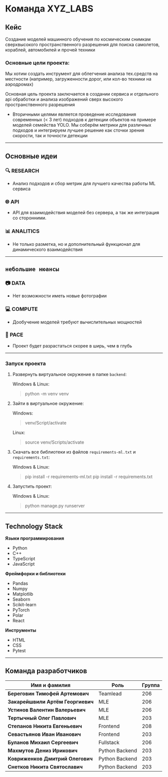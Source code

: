 # Команда XYZ_LABS

## Кейс

Создание моделей машинного обучения по космическим снимкам сверхвысокого пространственного разрешения для поиска самолетов, кораблей, автомобилей и прочей техники

### Основные цели проекта:
Мы хотим создать инструмент для облегчения анализа тех.средств на местности (например, загруженности дорог, или кол-во техники на аэродромах)

Основная цель проекта заключается в создании сервиса и отдельного api обработки и анализа изображений сверх высокого пространственного разрешения

- Вторичными целями является проведение исследования современных (< 3 лет) подходов к детекции объектов на примере моделей семейства YOLO. Мы соберём метрики для различных подходов и интегрируем лучшее решение как сточки зрения скорости, так и точности детекции

---

## Основные идеи

### 🔍 **RESEARCH**
- Анализ подходов и сбор метрик для лучшего качества работы ML сервиса

### 🌐 **API**
- API для взаимодействия моделей без сервера, а так же интеграция со сторонними.

### 📊 **ANALITICS**
- Не только разметка, но и дополнительный функционал для динамического взаимодействия

---

## `небольшие нюансы`

### 📷 **DATA**
- Нет возможности иметь новые фотографии

### 💻 **COMPUTE**
- Дообучение моделей требуют вычислительных мощностей

### 🚀 **PACE**
- Проект будет разрастаться скорее в ширь, чем в глубь

---

### Запуск проекта
1. Развернуть виртуальное окружение в папке `backend`:
   >
   Windows & Linux:
   > python -m venv venv

2. Зайти в виртуальное окружение:
   >
   Windows:
   > venv/Script/activate

   Linux:

   > source venv/Scripts/activate

3. Скачать все библиотеки из файлов `requirements-ml.txt` и `requirements.txt`:
   >
   Windows & Linux:
   > pip install -r requirements-ml.txt
   > pip install -r requirements.txt

4. Запустить проект:
   >
   Windows & Linux:
   > python manage.py runserver

---

## Technology Stack


**Языки программирования**
- Python
- C++
- TypeScript
- JavaScript

**Фреймфорки и библиотеки**

- Pandas
- Numpy
- Matplotlib
- Seaborn
- Scikit-learn
- PyTorch
- Polar
- React

**Инструменты**

- HTML
- CSS
- Pytest

---

## Команда разработчиков

| Имя и фамилия               | Роль          | Группа |
|-----------------------------|---------------|---------|
| **Береговин Тимофей Артемович** | Teamlead      |   206      |
| **Закарейшвили Артём Георгиевич** | MLE           |   206      |
| **Устинов Валентин Валерьевич** | MLE           |   206      |
| **Тертычный Олег Павлович**     | MLE           |   203      |
| **Степанов Никита Евгеньевич**  | Frontend      |   208      |
| **Севастьянов Иван Иванович**   | Frontend      |   203      |
| **Буланов Михаил Сергеевич**    | Fullstack     |   206      |
| **Махмутов Дениз Ирикович**     | Python Backend|   203      |
| **Ковриженков Дмитрий Олегович**| Python Backend|   203      |
| **Снетков Никита Святославич**  | Python Backend|   203      |
